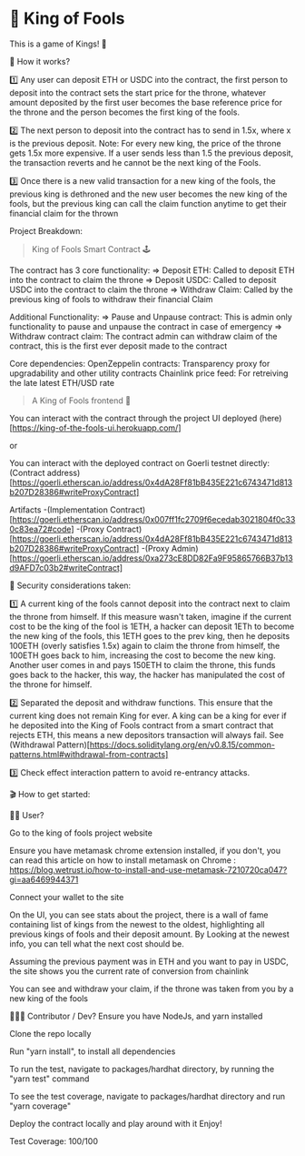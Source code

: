 # 👑 King of Fools

This is a game of Kings! 🤺


🤠 How it works?

1️⃣ Any user can deposit ETH or USDC into the contract, the first person to deposit into the contract sets the start price for the throne, whatever amount deposited by the first user becomes the base reference price for the throne and the person becomes the first king of the fools.

2️⃣ The next person to deposit into the contract has to send in 1.5x, where x is the previous deposit.
Note: For every new king, the price of the throne gets 1.5x more expensive.
If a user sends less than 1.5 the previous deposit, the transaction reverts and he cannot be the next king of the Fools.

3️⃣ Once there is a new valid transaction for a new king of the fools, the previous king is dethroned and the new user becomes the new king of the fools, but the previous king can call the claim function anytime to get their financial claim for the thrown


Project Breakdown:

> King of Fools Smart Contract 🕹

The contract has 3 core functionality:
=> Deposit ETH: Called to deposit ETH into the contract to claim the throne
=> Deposit USDC: Called to deposit USDC into the contract to claim the throne
=> Withdraw Claim: Called by the previous king of fools to withdraw their financial Claim

Additional Functionality:
=> Pause and Unpause contract: This is admin only functionality to pause and unpause the contract in case of emergency
=> Withdraw contract claim: The contract admin can withdraw claim of the contract, this is the first ever deposit made to the contract

Core dependencies:
OpenZeppelin contracts: Transparency proxy for upgradability and other utility contracts
Chainlink price feed: For retreiving the late latest ETH/USD rate


> A King of Fools frontend 💫

You can interact with the contract through the project UI deployed (here)[https://king-of-the-fools-ui.herokuapp.com/]

or

You can interact with the deployed contract on Goerli testnet directly:
(Contract address)[https://goerli.etherscan.io/address/0x4dA28Ff81bB435E221c6743471d813b207D28386#writeProxyContract]

Artifacts
-(Implementation Contract)[https://goerli.etherscan.io/address/0x007ff1fc2709f6ecedab3021804f0c330c83ea72#code]
-(Proxy Contract)[https://goerli.etherscan.io/address/0x4dA28Ff81bB435E221c6743471d813b207D28386#writeProxyContract]
-(Proxy Admin)[https://goerli.etherscan.io/address/0xa273cE8DD82Fa9F95865766B37b13d9AFD7c03b2#writeContract]

🚨 Security considerations taken:

1️⃣ A current king of the fools cannot deposit into the contract next to claim the throne from himself. If this measure wasn't taken, imagine if the current cost to be the king of the fool is 1ETH, a hacker can deposit 1ETh to become the new king of the fools, this 1ETH goes to the prev king, then he deposits 100ETH (overly satisfies 1.5x) again to claim the throne from himself, the 100ETH goes back to him, increasing the cost to become the new king. Another user comes in and pays 150ETH to claim the throne, this funds goes back to the hacker, this way, the hacker has manipulated the cost of the throne for himself.

2️⃣ Separated the deposit and withdraw functions. This ensure that the current king does not remain King for ever. A king can be a king for ever if he deposited into the King of Fools contract from a smart contract that rejects ETH, this means a new depositors transaction will always fail. See (Withdrawal Pattern)[https://docs.soliditylang.org/en/v0.8.15/common-patterns.html#withdrawal-from-contracts]

3️⃣ Check effect interaction pattern to avoid re-entrancy attacks.


🎬 How to get started:

👯‍♂️ User?

Go to the king of fools project website

Ensure you have metamask chrome extension installed, if you don't, you can read this article on how to install metamask on Chrome : https://blog.wetrust.io/how-to-install-and-use-metamask-7210720ca047?gi=aa6469944371

Connect your wallet to the site

On the UI, you can see stats about the project, there is a wall of fame containing list of kings from the newest to the oldest, highlighting all previous kings of fools and their deposit amount. By Looking at the newest info, you can tell what the next cost should be. 

Assuming the previous payment was in ETH and you want to pay in USDC, the site shows you the current rate of conversion from chainlink


You can see and withdraw your claim, if the throne was taken from you by a new king of the fools


👩🏻‍💻 Contributor / Dev?
Ensure you have NodeJs, and yarn installed

Clone the repo locally

Run "yarn install", to install all dependencies

To run the test, navigate to packages/hardhat directory, by running the "yarn test" command

To see the test coverage, navigate to packages/hardhat directory and run "yarn coverage"

Deploy the contract locally and play around with it
Enjoy!

Test Coverage: 100/100
